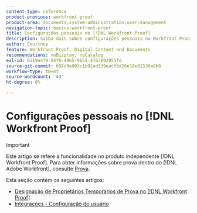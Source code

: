```yaml
---
content-type: reference
product-previous: workfront-proof
product-area: documents;system-administration;user-management
navigation-topic: basics-workfront-proof
title: Configurações pessoais no [!DNL Workfront Proof]
description: Saiba mais sobre configurações pessoais no Workfront Proof.
author: Courtney
feature: Workfront Proof, Digital Content and Documents
recommendations: noDisplay, noCatalog
exl-id: 6d19a4f9-04f6-4965-9651-4763892955fd
source-git-commit: 692d0e903c1b92ad539eacf6d26e18e81530a8b0
workflow-type: tm+mt
source-wordcount: '43'
ht-degree: 0%

---
```


# Configurações pessoais no [!DNL Workfront Proof]

>[!IMPORTANT]
>
>Este artigo se refere à funcionalidade no produto independente [!DNL Workfront Proof]. Para obter informações sobre prova dentro do [!DNL Adobe Workfront], consulte [Prova](../../../review-and-approve-work/proofing/proofing.md).

Esta seção contém os seguintes artigos:

* [Designação de Proprietários Temporários de Prova no [!DNL Workfront Proof]](../../../workfront-proof/wp-getstarted/personal-settings/designate-temp-proof-owners.md)
* [Integrações - Configuração do usuário](../../../workfront-proof/wp-getstarted/personal-settings/integrations-user-setup.md)
